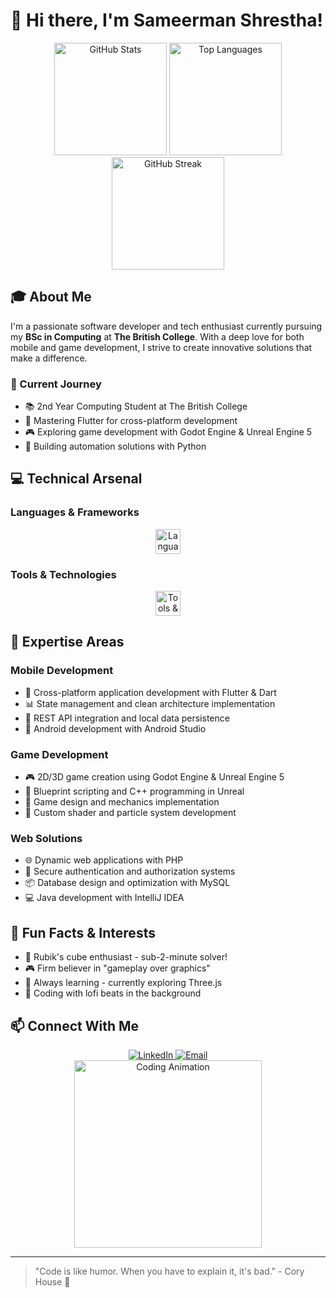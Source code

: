 # 👋 Hi there, I'm Sameerman Shrestha!

<div align="center">
  <img src="https://github-readme-stats.vercel.app/api?username=shresthasameerman&show_icons=true&count_private=true&theme=dracula&hide_border=false" height="180" alt="GitHub Stats" />
  <img src="https://github-readme-stats.vercel.app/api/top-langs?username=shresthasameerman&layout=compact&langs_count=6&theme=dracula&hide_border=false" height="180" alt="Top Languages" />
</div>

<div align="center">
  <img src="https://streak-stats.demolab.com?user=shresthasameerman&theme=dracula&hide_border=false" height="180" alt="GitHub Streak" />
</div>

## 🎓 About Me
I'm a passionate software developer and tech enthusiast currently pursuing my **BSc in Computing** at **The British College**. With a deep love for both mobile and game development, I strive to create innovative solutions that make a difference.

### 🚀 Current Journey
- 📚 2nd Year Computing Student at The British College
- 🌱 Mastering Flutter for cross-platform development
- 🎮 Exploring game development with Godot Engine & Unreal Engine 5
- 🤖 Building automation solutions with Python

## 💻 Technical Arsenal

### Languages & Frameworks
<div align="center">
  <img src="https://skillicons.dev/icons?i=flutter,dart,py,cpp,csharp,php,js" height="40" alt="Languages & Frameworks" />
</div>

### Tools & Technologies
<div align="center">
  <img src="https://skillicons.dev/icons?i=androidstudio,idea,git,github,vscode,mysql,unreal" height="40" alt="Tools & Tech" />
</div>

## 🎯 Expertise Areas

### Mobile Development
- 📱 Cross-platform application development with Flutter & Dart
- 📊 State management and clean architecture implementation
- 🔄 REST API integration and local data persistence
- 📲 Android development with Android Studio

### Game Development
- 🎮 2D/3D game creation using Godot Engine & Unreal Engine 5
- 🧠 Blueprint scripting and C++ programming in Unreal
- 🎨 Game design and mechanics implementation
- 🔧 Custom shader and particle system development

### Web Solutions
- 🌐 Dynamic web applications with PHP
- 🔐 Secure authentication and authorization systems
- 📦 Database design and optimization with MySQL
- 💻 Java development with IntelliJ IDEA

## 🌟 Fun Facts & Interests
- 🧩 Rubik's cube enthusiast - sub-2-minute solver!
- 🎮 Firm believer in "gameplay over graphics"
- 🌱 Always learning - currently exploring Three.js
- 🎵 Coding with lofi beats in the background

## 📫 Connect With Me
<div align="center">
  <a href="https://www.linkedin.com/in/yourprofile" target="_blank">
    <img src="https://img.shields.io/badge/LinkedIn-0077B5?style=for-the-badge&logo=linkedin&logoColor=white" alt="LinkedIn" />
  </a>
  <a href="mailto:your.email@domain.com">
    <img src="https://img.shields.io/badge/Gmail-D14836?style=for-the-badge&logo=gmail&logoColor=white" alt="Email" />
  </a>
</div>

<div align="center">
  <img src="https://media.tenor.com/JBCnBB-6UiwAAAAM/rage-throw.gif" width="300" alt="Coding Animation" />
</div>

---
> "Code is like humor. When you have to explain it, it's bad." - Cory House 💭

